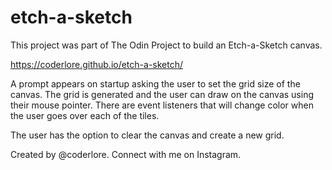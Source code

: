 # etch-a-sketch

This project was part of The Odin Project to build an Etch-a-Sketch canvas.

https://coderlore.github.io/etch-a-sketch/

A prompt appears on startup asking the user to set the grid size of the canvas. The grid is generated and the user can draw on the canvas using their mouse pointer. There are event listeners that will change color when the user goes over each of the tiles. 

The user has the option to clear the canvas and create a new grid.

Created by @coderlore. Connect with me on Instagram.
